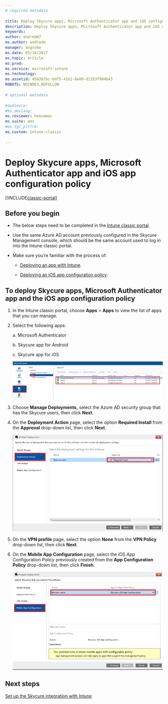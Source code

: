 ```yaml
---
# required metadata

title: Deploy Skycure apps, Microsoft Authenticator app and iOS configuration policy 
description: Deploy Skycure apps, Microsoft Authenticator app and iOS configuration policy into Intune classic portal.
keywords:
author: andredm7
ms.author: andredm
manager: angrobe
ms.date: 03/16/2017
ms.topic: article
ms.prod:
ms.service: microsoft-intune
ms.technology:
ms.assetid: 45826fbc-6df5-41b2-8e80-d1353f904b43
ROBOTS: NOINDEX,NOFOLLOW

# optional metadata

#audience:
#ms.devlang:
ms.reviewer: heenamac
ms.suite: ems
#ms.tgt_pltfrm:
ms.custom: intune-classic

---
```


# Deploy Skycure apps, Microsoft Authenticator app and iOS app configuration policy

[!INCLUDE[classic-portal](../includes/classic-portal.md)]

## Before you begin

-   The below steps need to be completed in the [Intune classic portal](https://manage.microsoft.com/).

-   Use the same Azure AD account previously configured in the Skycure Management console, which should be the same account used to log in into the Intune classic portal.

-   Make sure you’re familiar with the process of:

    -   [Deploying an app with Intune](/intune-classic/deploy-use/deploy-apps-in-microsoft-intune).

    -   [Deploying an iOS app configuration policy](/intune-classic/deploy-use/configure-ios-apps-with-mobile-app-configuration-policies-in-microsoft-intune).

## To deploy Skycure apps, Microsoft Authenticator app and the iOS app configuration policy

1.  In the Intune classic portal, choose **Apps** &gt; **Apps** to view the list of apps that you can manage.

2.  Select the following apps:

    a.  Microsoft Authenticator

    b.  Skycure app for Android

    c.  Skycure app for iOS

       ![Intune classic portal all apps to deploy](../media/mtp/skycure-deploy-app-1.png)

3.  Choose **Manage Deployments,** select the Azure AD security group that has the Skycure users, then click **Next**.

4.  On the **Deployment Action** page, select the option **Required Install** from the **Approval** drop-down list, then click **Next**.

    ![Intune classic portal Deployment Action](../media/mtp/skycure-deploy-app-2.png)

5.  On the **VPN profile** page, select the option **None** from the **VPN Policy** drop-down list, then click **Next**.

6.  On the **Mobile App Configuration** page, select the iOS App Configuration Policy previously created from the **App Configuration Policy** drop-down list, then click **Finish**.

    ![Intune classic portal Mobile app configuration](../media/mtp/skycure-deploy-app-3.png)

## Next steps

[Set up the Skycure integration with Intune](/intune-classic/deploy-use/setup-the-skycure-integration-with-Intune)
